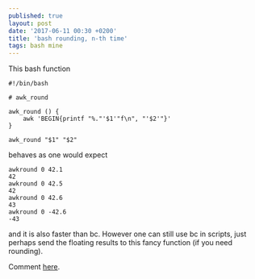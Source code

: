 ```yaml
---
published: true
layout: post
date: '2017-06-11 00:30 +0200'
title: 'bash rounding, n-th time'
tags: bash mine
---
```

This bash function

    #!/bin/bash

    # awk_round

    awk_round () {
        awk 'BEGIN{printf "%."'$1'"f\n", "'$2'"}'
    }

    awk_round "$1" "$2"
    
behaves as one would expect

    awkround 0 42.1
    42
    awkround 0 42.5
    42
    awkround 0 42.6
    43
    awkround 0 -42.6
    -43
    
and it is also faster than bc. However one can still use bc in scripts, just perhaps send the floating results to this fancy function (if you need rounding).

Comment [here](https://forums.bunsenlabs.org/viewtopic.php?pid=53424).
